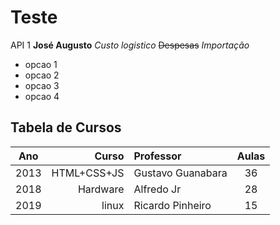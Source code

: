 # Teste
API 1
**José Augusto**
*Custo logistico*
~~Despesas~~
_*Importação*_
* opcao 1
 * opcao 2
 * opcao 3
*   opcao 4


   ## Tabela de Cursos

Ano| Curso | Professor | Aulas
:---: | ---:| :--- | :---:
2013 | HTML+CSS+JS | Gustavo Guanabara | 36
2018 | Hardware  | Alfredo  Jr| 28
2019 | linux | Ricardo Pinheiro | 15




